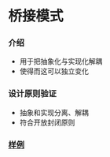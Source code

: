 # 桥接模式
### 介绍
- 用于把抽象化与实现化解耦
- 使得而这可以独立变化

### 设计原则验证
- 抽象和实现分离、解耦
- 符合开放封闭原则

### [样例](https://github.com/liao123-git/Design_Pattern/blob/main/%E7%8A%B6%E6%80%81%E6%A8%A1%E5%BC%8F/src/index.js "样例")